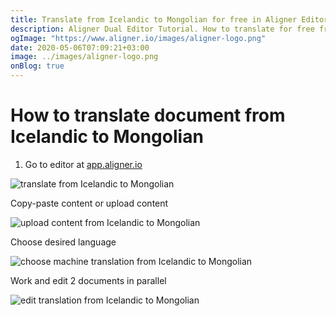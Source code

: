 ```yaml
---
title: Translate from Icelandic to Mongolian for free in Aligner Editor
description: Aligner Dual Editor Tutorial. How to translate for free from Icelandic to Mongolian. Aligner is multilingual document management platform. 
ogImage: "https://www.aligner.io/images/aligner-logo.png"
date: 2020-05-06T07:09:21+03:00
image: ../images/aligner-logo.png
onBlog: true
---
```


# How to translate document from Icelandic to Mongolian

1. Go to editor at [app.aligner.io](https://app.aligner.io "Aligner App web page")

![translate from Icelandic to Mongolian](../aligner-blank-editor.png "translate from Icelandic to Mongolian")

Copy-paste content or upload content

![upload content from Icelandic to Mongolian](../aligner-uploaded-document.png "upload content from Icelandic to Mongolian")

Choose desired language

![choose machine translation from Icelandic to Mongolian](../aligner-language-dropdown.png "choose machine translation from Icelandic to Mongolian")

Work and edit 2 documents in parallel

![edit translation from Icelandic to Mongolian](../aligner-double-sitded-editor.png "edit translation from Icelandic to Mongolian")

